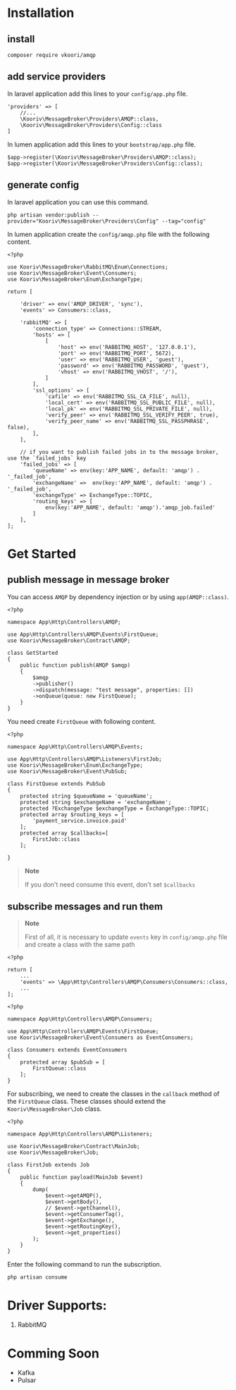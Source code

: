# Installation

## install

```shell
composer require vkoori/amqp
```

## add service providers

In laravel application add this lines to your `config/app.php` file.

```shell
'providers' => [
    //...
    \Kooriv\MessageBroker\Providers\AMQP::class,
    \Kooriv\MessageBroker\Providers\Config::class
]
```

In lumen application add this lines to your `bootstrap/app.php` file.

```shell
$app->register(\Kooriv\MessageBroker\Providers\AMQP::class);
$app->register(\Kooriv\MessageBroker\Providers\Config::class);
```

## generate config

In laravel application you can use this command.

```shell
php artisan vendor:publish --provider="Kooriv\MessageBroker\Providers\Config" --tag="config"
```

In lumen application create the `config/amqp.php` file with the following content.

```shell
<?php

use Kooriv\MessageBroker\RabbitMQ\Enum\Connections;
use Kooriv\MessageBroker\Event\Consumers;
use Kooriv\MessageBroker\Enum\ExchangeType;

return [

    'driver' => env('AMQP_DRIVER', 'sync'),
    'events' => Consumers::class,

    'rabbitMQ' => [
        'connection_type' => Connections::STREAM,
        'hosts' => [
            [
                'host' => env('RABBITMQ_HOST', '127.0.0.1'),
                'port' => env('RABBITMQ_PORT', 5672),
                'user' => env('RABBITMQ_USER', 'guest'),
                'password' => env('RABBITMQ_PASSWORD', 'guest'),
                'vhost' => env('RABBITMQ_VHOST', '/'),
            ]
        ],
        'ssl_options' => [
            'cafile' => env('RABBITMQ_SSL_CA_FILE', null),
            'local_cert' => env('RABBITMQ_SSL_PUBLIC_FILE', null),
            'local_pk' => env('RABBITMQ_SSL_PRIVATE_FILE', null),
            'verify_peer' => env('RABBITMQ_SSL_VERIFY_PEER', true),
            'verify_peer_name' => env('RABBITMQ_SSL_PASSPHRASE', false),
        ],
    ],

    // if you want to publish failed jobs in to the message broker, use the `failed_jobs` key
    'failed_jobs' => [
        'queueName' => env(key:'APP_NAME', default: 'amqp') . '_failed_job',
        'exchangeName' =>  env(key:'APP_NAME', default: 'amqp') . '_failed_job',
        'exchangeType' => ExchangeType::TOPIC,
        'routing_keys' => [
            env(key:'APP_NAME', default: 'amqp').'amqp_job.failed'
        ]
    ],
];
```

# Get Started

## publish message in message broker

You can access `AMQP` by dependency injection or by using `app(AMQP::class)`.

```shell
<?php

namespace App\Http\Controllers\AMQP;

use App\Http\Controllers\AMQP\Events\FirstQueue;
use Kooriv\MessageBroker\Contract\AMQP;

class GetStarted
{
    public function publish(AMQP $amqp)
    {
        $amqp
        ->publisher()
        ->dispatch(message: "test message", properties: [])
        ->onQueue(queue: new FirstQueue);
    }
}
```

You need create `FirstQueue` with following content.

```shell
<?php

namespace App\Http\Controllers\AMQP\Events;

use App\Http\Controllers\AMQP\Listeners\FirstJob;
use Kooriv\MessageBroker\Enum\ExchangeType;
use Kooriv\MessageBroker\Event\PubSub;

class FirstQueue extends PubSub
{
    protected string $queueName = 'queueName';
    protected string $exchangeName = 'exchangeName';
    protected ?ExchangeType $exchangeType = ExchangeType::TOPIC;
    protected array $routing_keys = [
        'payment_service.invoice.paid'
    ];
    protected array $callbacks=[
        FirstJob::class
    ];

}

```

> **Note**
>
> If you don't need consume this event, don't set `$callbacks`

## subscribe messages and run them

> **Note**
>
> First of all, it is necessary to update `events` key in `config/amqp.php` file and create a class with the same path

```shell
<?php

return [
    ...
    'events' => \App\Http\Controllers\AMQP\Consumers\Consumers::class,
    ...
];
```

```shell
<?php

namespace App\Http\Controllers\AMQP\Consumers;

use App\Http\Controllers\AMQP\Events\FirstQueue;
use Kooriv\MessageBroker\Event\Consumers as EventConsumers;

class Consumers extends EventConsumers
{
    protected array $pubSub = [
        FirstQueue::class
    ];
}
```

For subscribing, we need to create the classes in the `callback` method of the `FirstQueue` class.
These classes should extend the `Kooriv\MessageBroker\Job` class.

```shell
<?php

namespace App\Http\Controllers\AMQP\Listeners;

use Kooriv\MessageBroker\Contract\MainJob;
use Kooriv\MessageBroker\Job;

class FirstJob extends Job
{
	public function payload(MainJob $event)
	{
		dump(
			$event->getAMQP(),
			$event->getBody(),
			// $event->getChannel(),
			$event->getConsumerTag(),
			$event->getExchange(),
			$event->getRoutingKey(),
			$event->get_properties()
		);
	}
}
```

Enter the following command to run the subscription.

```shell
php artisan consume
```

# Driver Supports:

1. RabbitMQ

# Comming Soon

-   Kafka
-   Pulsar
